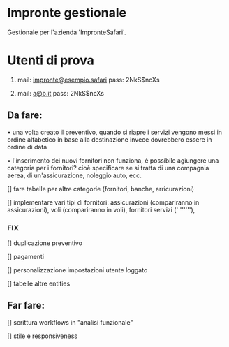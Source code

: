 # Impronte gestionale

Gestionale per l'azienda 'ImpronteSafari'.

# Utenti di prova 
1. mail: impronte@esempio.safari   pass: 2NkS$ncXs

2. mail: a@b.it  pass: 2NkS$ncXs


## Da fare: 

•⁠  ⁠una volta creato il preventivo, quando si riapre i servizi vengono messi in ordine alfabetico in base alla destinazione invece dovrebbero essere in ordine di data

•⁠  ⁠l'inserimento dei nuovi fornitori non funziona, è possibile agiungere una categoria per i fornitori? cioè specificare se si tratta di una compagnia aerea, di un'assicurazione, noleggio auto, ecc.

[] fare tabelle per altre categorie (fornitori, banche, arricurazioni)

[] implementare vari tipi di fornitori: 
assicurazioni (compariranno in assicurazioni), 
voli (compariranno in voli), 
fornitori servizi (''''''''), 



### FIX 


[] duplicazione preventivo

[] pagamenti

[] personalizzazione impostazioni utente loggato

[] tabelle altre entities

## Far fare: 

[] scrittura workflows in "analisi funzionale"

[] stile e responsiveness
